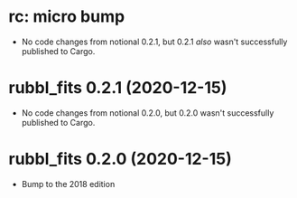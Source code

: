 # rc: micro bump

- No code changes from notional 0.2.1, but 0.2.1 *also* wasn't successfully
  published to Cargo.

# rubbl_fits 0.2.1 (2020-12-15)

- No code changes from notional 0.2.0, but 0.2.0 wasn't successfully published
  to Cargo.

# rubbl_fits 0.2.0 (2020-12-15)

- Bump to the 2018 edition
